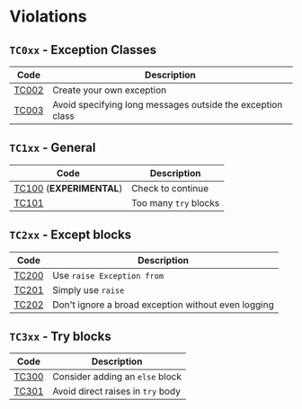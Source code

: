 # Violations

## `TC0xx` - Exception Classes


| Code              | Description                                                |
| ----------------- | ---------------------------------------------------------- |
| [TC002](TC002.md) | Create your own exception                                  |
| [TC003](TC003.md) | Avoid specifying long messages outside the exception class |

## `TC1xx` - General


| Code                                 | Description           |
| ------------------------------------ | --------------------- |
| [TC100](TC100.md) (**EXPERIMENTAL**) | Check to continue     |
| [TC101](TC101.md)                    | Too many `try` blocks |

## `TC2xx` - Except blocks


| Code              | Description                                         |
| ----------------- | --------------------------------------------------- |
| [TC200](TC200.md) | Use `raise Exception from`                          |
| [TC201](TC201.md) | Simply use `raise`                                  |
| [TC202](TC202.md) | Don't ignore a broad exception without even logging |

## `TC3xx` - Try blocks


| Code              | Description                       |
| ----------------- | --------------------------------- |
| [TC300](TC300.md) | Consider adding an `else` block   |
| [TC301](TC301.md) | Avoid direct raises in `try` body |
